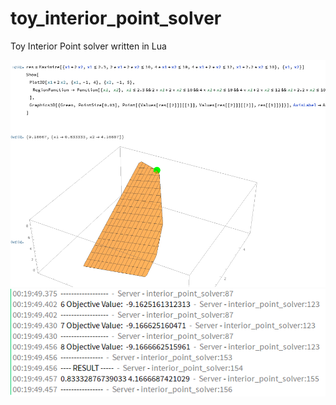 # toy_interior_point_solver
Toy Interior Point solver written in Lua

![](https://github.com/Jody7/toy_interior_point_solver/raw/main/902bvtp.png)
![](https://github.com/Jody7/toy_interior_point_solver/raw/main/73204c8.png)
